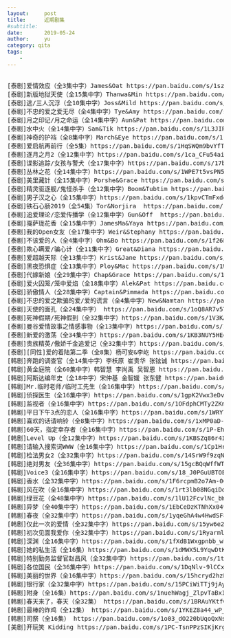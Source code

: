 ```yaml
---
layout:     post
title:      近期剧集
#subtitle:
date:       2019-05-24
author:     yu
category: qita
tags:
    -
---
```

<pre>
<div id="container">
[泰剧]爱情效应（全3集中字）James&Oat https://pan.baidu.com/s/1szFs7eJxK5ZWoHyGSNy-kQ 提取码: 7wdy
[泰剧]新版地狱天使（全15集中字）Thanwa&Min https://pan.baidu.com/s/1da0K3UNfgOlwOD-Kk6n9sg 提取码:hnhp
[泰剧]逃/三人沉浮（全10集中字）Joss&Mild https://pan.baidu.com/s/1yMMvu4fQTFMopl_auImnFQ 提取码: gdsg
[泰剧]不忠的爱之爱无尽（全4集中字）Tye&Amy https://pan.baidu.com/s/1NBbK2YFkI3M1lXYinDQbbw 提取码: 3dq2
[泰剧]月之印记/月之命运（全14集中字）Aun&Pat https://pan.baidu.com/s/1Ft6gJy03o7ml1GJVNy-Stg 提取码: apfb
[泰剧]水中火（全14集中字）Sam&Tik https://pan.baidu.com/s/1L3JIPStQBl7o0ZH7J7nAiw 提取码: z7pa
[泰剧]神奇的护裆（全8集中字）March&Eye https://pan.baidu.com/s/1rT77R2_ykReu7FSh4ajTZg 提取码: aq89
[泰剧]爱启航再前行（全5集）https://pan.baidu.com/s/1HqSWQm9bvYfTzd5RrkiZWw 提取码: brie
[泰剧]逐月之月2（全12集中字）https://pan.baidu.com/s/1ca_CFu54aiPxphdPTrsGmQ 提取码: rjjx
[泰剧]谍影追踪/女孩与警犬（全17集中字）https://pan.baidu.com/s/17bywQOXBc4Zn7mq2Sc7_3w 提取码: ebk3
[泰剧]丛林之花（全14集中字）https://pan.baidu.com/s/1WPE7t5vsPN5hMS8p3VmI4w 提取码: 8ufh
[泰剧]美里藏针（全15集中字）Porshe&Grace https://pan.baidu.com/s/1fG3MCVLtSpyEyS1aUgFPEg 提取码: bq17
[泰剧]精灵驱逐舰/鬼怪杀手（全12集中字）Boom&Tubtim https://pan.baidu.com/s/1UdgsDiOUb1D83el_bkcLTA 提取码: xhkp
[泰剧]男子汉之心（全15集中字）https://pan.baidu.com/s/1kpvCTmFxddozbk4I4tfjwA 提取码: m69p
[泰剧]铁石心肠2019（全54集）Tor&Norjira  https://pan.baidu.com/s/10a1o4CVAyoO2XsNzd-qLZg 提取码:pmtm
[泰剧]追爱理论/恋爱传播学（全12集中字）Gun&Off  https://pan.baidu.com/s/1-mBXvLk7KyJRri44Z4tAtg 提取码: n96x
[泰剧]戛萨珑花香（全15集中字）JamesMa&Yaya https://pan.baidu.com/s/1XNbwRd0kfAt2OtbGnI57Pg 提取码: b4mu
[泰剧]我的Open女友（全17集中字）Weir&Stephany https://pan.baidu.com/s/1leH84miF038r7ZiZ231eCA 提取码:mhvq
[泰剧]不该爱的人（全4集中字）Ohm&Bo https://pan.baidu.com/s/1f26BgzrTodkSgsXYY2Y2EQ 提取码: snw6
[泰剧]欺心瞒爱/骗心计（全11集中字）Great&Diana https://pan.baidu.com/s/1G-ipVWuH_Gm9qdQ18PGlZw 提取码: ju3a
[泰剧]爱超越天际（全13集中字）Krist&Jane https://pan.baidu.com/s/1kmu4G1BBSfru8mIeU55sEQ 提取码: 8fng
[泰剧]黑夜恐惧症（全13集中字）Ploy&Mac https://pan.baidu.com/s/1WMIipGUei5rX4HD7mrg3og 提取码: d8n7
[泰剧]代嫁新娘（全29集中字）Chap&Grace https://pan.baidu.com/s/1aus8-T9haToqVh9VnjR-lA 提取码: exup
[泰剧]爱火囚笼/笼中爱焰（全18集中字）Alek&Pat https://pan.baidu.com/s/1HdVzPX_i5kB8k5boYtBttA 提取码: d4vr
[泰剧]骄傲情人（全28集中字）Captain&Pimmada https://pan.baidu.com/s/1R5a7R6h4pBuDNLHKVBaXpw 提取码: ci3f
[泰剧]不忠的爱之欺骗的爱/爱的谎言（全4集中字）New&Namtan https://pan.baidu.com/s/1R8JU8PGSI98DLtr9AqnaHg 提取码: 97p7
[泰剧]天使的面孔（全24集中字） https://pan.baidu.com/s/1oQ8AR7v5YpHi3nP04wEx6w 提取码: ic8u
[泰剧]死神假期/死神假到（全32集中字）https://pan.baidu.com/s/1V3KAvdkvfjYh5cb_BdZlYA 提取码: ryaw
[泰剧]曼谷爱情故事之情感事物（全13集中字）https://pan.baidu.com/s/1LnzoUJBBVHChlAQ7aYWA0w 提取码: b79s
[泰剧]新爱的激荡（全34集中字）https://pan.baidu.com/s/1KB3NUY5HEg3XS1Tt5zakRQ 提取码: uuv6
[泰剧]贵族精英/傲娇千金追爱记（全32集中字）https://pan.baidu.com/s/1stl2W1cnF8C9NNtkuEXE8w 提取码: bnxg
[泰剧][同性]爱的着陆第二季（全8集）杨可安&李屹 https://pan.baidu.com/s/198QCMli612C4ooH7DcqAnA 提取码: jqun
[韩剧]奔跑的调查官（全14集中字）李枖原 崔贵华 张铉诚 https://pan.baidu.com/s/1W5EEbbX8oKK5S7q6JD68Sg 密码:eu3p
[韩剧]黄金庭院（全60集中字）韩智慧 李尚禹 吴智恩 https://pan.baidu.com/s/1zaYc5a_zqnh_-pvZkpE4uA 密码:5kru
[韩剧]阿斯达编年史（全18中字）宋仲基 金智媛 张东健 https://pan.baidu.com/s/1t5AHrZwNbex3iKtu91G7Xw
[韩剧]Mr.临时老师/临时工先生（全16集中字）https://pan.baidu.com/s/1pPeNP7tulBUpGO6whv6wag 密码:5jxw
[韩剧]侦探医生（全16集中字）https://pan.baidu.com/s/1gpK2Vwx3eDvgvn945eNwcg 密码:i625
[韩剧]监视者（全16集中字）https://pan.baidu.com/s/1OFdphCMTy2ZKnPjgABW23g 密码:dupu
[韩剧]平日下午3点的恋人（全16集中字）https://pan.baidu.com/s/1WRY7rdegPV0XGewaE9GwSg 密码:93z1
[韩剧]喜欢的话请响铃（全8集中字）https://pan.baidu.com/s/1xMP0aD-uCax1aaadYb1zdw 密码:006g
[韩剧]60天，指定幸存者（全16集中字）https://pan.baidu.com/s/1P-Eh7kcmP9y_3-9xPUHCKA 密码:ygpy
[韩剧]Level Up（全12集中字）https://pan.baidu.com/s/1KBSZq86r4IgR3CcL6oYGRw 密码:5sr5
[韩剧]请输入搜索词WWW（全16集中字）https://pan.baidu.com/s/1Cp1Hr5lk-eEvc80B95KfAA 密码:7bqt
[韩剧]检法男女2（全32集中字）https://pan.baidu.com/s/14SrW9f9zqN2Zrp1g0Ae3eA 密码:s2gf
[韩剧]绝对男友（全36集中字）https://pan.baidu.com/s/15gcBQqWffWTIE5CfQXNf9g 密码:c7fs
[韩剧]Voice3（全16集中字）https://pan.baidu.com/s/18_J0PGuUBTOE7dbrMTq8Yw 密码:j8f5
[韩剧]香水（全32集中字）https://pan.baidu.com/s/1F6rcpmB2o7Am-0GFwin4Hw 密码:np3p
[韩剧]风在吹（全16集中字）https://pan.baidu.com/s/1rt3lb08NGqiDo19HYxJ3dA 密码:4x6b
[韩剧]绿豆花（全48集中字）https://pan.baidu.com/s/1lU12FcvlNc_bWGG7JvCV4Q 密码:1o55
[韩剧]异梦（全40集中字）https://pan.baidu.com/s/1EbCeDzKTNhXx049xD4sJ2g 密码:1wci
[韩剧]春夜（全32集中字）https://pan.baidu.com/s/1yqeGhA4w4HwdSF8Gh2x_7g 密码:yhzd
[韩剧]仅此一次的爱情（全32集中字）https://pan.baidu.com/s/15yw6e2EOXiEbrvN-EcT52w 密码:9dl6
[韩剧]初次见面我爱你（全32集中字）https://pan.baidu.com/s/1RyarmlQdrr84MocOL-xXJA 密码:77jr
[韩剧]深渊（全16集中字）https://pan.baidu.com/s/1fXdB1Wxgpnbb_wboDH43ig 密码:dagr
[韩剧]她的私生活（全16集）https://pan.baidu.com/s/1dMWX5L9YqwDtKsLeqJU37w 密码:ki85
[韩剧]特别勤务监督官赵昌风（全32集中字）https://pan.baidu.com/s/1tdyHOQ_F7Mlew5J5D0vIaw 密码:8qfa
[韩剧]各位国民（全36集中字）https://pan.baidu.com/s/1DqNlv-9lCCxpVyrPUIwn0Q 密码:a7z3
[韩剧]美丽的世界（全16集中字）https://pan.baidu.com/s/15hcryd2hzRuSCIA_Zfrb_A 密码:3l73
[韩剧]银行家（全32集中字）https://pan.baidu.com/s/15PCiWiTTj9jAypqodH-Fmw 密码:44m7
[韩剧]附身（全16集）https://pan.baidu.com/s/1nuehWagj_ZlpvTaBxI5qBw 提取码：yvdh
[韩剧]春天来了，春天（全32集） https://pan.baidu.com/s/1BRAuYKtfG2hcP6mWtoPbIQ
[韩剧]最棒的炸鸡（全12集） https://pan.baidu.com/s/1YKEZ8a44_wP_MjPiU0_Mmg
[韩剧]司祭（全16集） https://pan.baidu.com/s/1o03_dO220bUqoQxNstY3LA
[美剧]开玩笑 Kidding https://pan.baidu.com/s/1PC-TsnPPzSIKjKrg0pjaVg 密码：pfi8
</div>
</pre>
<script>
window.onload=function(){
  var div = document.getElementById("container");
  var s=div.innerHTML;
var re = /(http:\/\/|https:\/\/)((\w|=|\?|\.|\/|&|-)+)/g;
  div.innerHTML=s.replace(re,"<a <a href='$1$2'>$1$2</a>");
}
</script>
